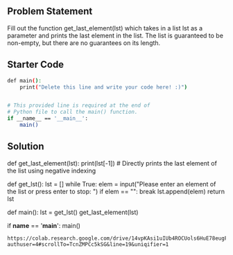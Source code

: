 ## Problem Statement

Fill out the function get_last_element(lst) which takes in a list lst as a parameter and prints the last element in the list. The list is guaranteed to be non-empty, but there are no guarantees on its length.

## Starter Code

```bash
def main():
    print("Delete this line and write your code here! :)")


# This provided line is required at the end of
# Python file to call the main() function.
if __name__ == '__main__':
    main()
```

## Solution

def get_last_element(lst):
    print(lst[-1])  # Directly prints the last element of the list using negative indexing

def get_lst():
    lst = []
    while True:
        elem = input("Please enter an element of the list or press enter to stop: ")
        if elem == "":
            break
        lst.append(elem)
    return lst

def main():
    lst = get_lst()
    get_last_element(lst)

if __name__ == '__main__':
    main()
```
https://colab.research.google.com/drive/14vpKAsi1uIUb4ROCUols6HuE78eugFpH?authuser=4#scrollTo=TcnZMPCc5kSG&line=19&uniqifier=1
